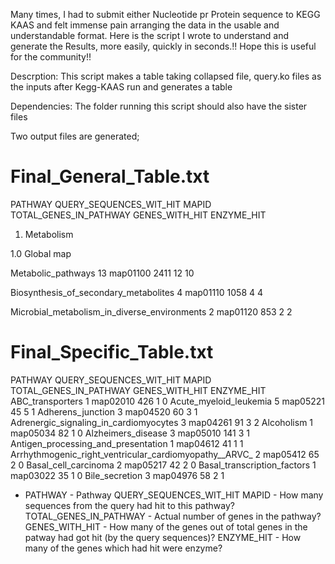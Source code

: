 
Many times, I had to submit either Nucleotide pr Protein sequence to KEGG KAAS and felt immense pain arranging the data in the usable and understandable format.
Here is the script I wrote to understand and generate the Results, more easily, quickly in seconds.!!
Hope this is useful for the community!!

Descrption: This script makes a table taking collapsed file, query.ko files as the inputs after Kegg-KAAS run	and generates a table	

Dependencies: The folder running this script should also have the sister files

Two output files are generated;

Final_General_Table.txt 
============================

PATHWAY	QUERY_SEQUENCES_WIT_HIT	MAPID	TOTAL_GENES_IN_PATHWAY	GENES_WITH_HIT	ENZYME_HIT

1. Metabolism					

1.0 Global map

Metabolic_pathways	13	map01100	2411	12	10


Biosynthesis_of_secondary_metabolites	4	map01110	1058	4	4


Microbial_metabolism_in_diverse_environments	2	map01120	853	2	2

Final_Specific_Table.txt 
============================
PATHWAY	QUERY_SEQUENCES_WIT_HIT	MAPID	TOTAL_GENES_IN_PATHWAY	GENES_WITH_HIT	ENZYME_HIT
ABC_transporters	1	map02010	426	1	0
Acute_myeloid_leukemia	5	map05221	45	5	1
Adherens_junction	3	map04520	60	3	1
Adrenergic_signaling_in_cardiomyocytes	3	map04261	91	3	2
Alcoholism	1	map05034	82	1	0
Alzheimers_disease	3	map05010	141	3	1
Antigen_processing_and_presentation	1	map04612	41	1	1
Arrhythmogenic_right_ventricular_cardiomyopathy__ARVC_	2	map05412	65	2	0
Basal_cell_carcinoma	2	map05217	42	2	0
Basal_transcription_factors	1	map03022	35	1	0
Bile_secretion	3	map04976	58	2	1


* PATHWAY - Pathway 
QUERY_SEQUENCES_WIT_HIT	MAPID - How many sequences from the query had hit to this pathway?
TOTAL_GENES_IN_PATHWAY - Actual number of genes in the pathway?
GENES_WITH_HIT - How many of the genes out of total genes in the patway had got hit (by the query sequences)?
ENZYME_HIT - How many of the genes which had hit were enzyme?
